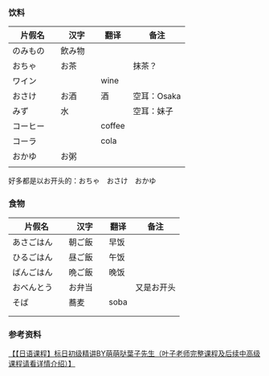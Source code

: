 ### 饮料

| 片假名 | 汉字 | 翻译 | 备注 |
|--|--|--|--|
| のみもの　| 飲み物　| | |
| おちゃ　| お茶　| | 抹茶？ |
| ワイン　| | wine | |
| おさけ　| お酒　| 酒 | 空耳：Osaka |
| みず　| 水　| | 空耳：妹子 |
| コーヒー　| | coffee | |
| コーラ　| | cola | |
| おかゆ　| お粥　| | |
| | | | |

好多都是以お开头的：おちゃ　おさけ　おかゆ



### 食物

| 片假名 | 汉字 | 翻译 | 备注 |
|--|--|--|--|
| あさごはん　| 朝ご飯　| 早饭 | |
| ひるごはん　| 昼ご飯　| 午饭 | |
| ばんごはん　| 晩ご飯　| 晚饭 | |
| おべんとう　| お弁当　| | 又是お开头 |
| そば　| 蕎麦　| soba | |
| | | | |
| | | | |







### 参考资料
[【【日语课程】标日初级精讲BY萌萌哒葉子先生（叶子老师完整课程及后续中高级课程请看详情介绍）】](https://www.bilibili.com/video/BV1es41127PE/?p=7&share_source=copy_web&vd_source=471ec534b3dc839cdb2f7d8582edc234)